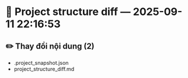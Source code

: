 # 📂 Project structure diff — 2025-09-11 22:16:53

## ✏️ Thay đổi nội dung (2)
- .project_snapshot.json
- project_structure_diff.md
